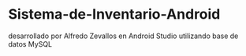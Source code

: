 # Sistema-de-Inventario-Android
desarrollado por Alfredo Zevallos en Android Studio utilizando base de datos MySQL



